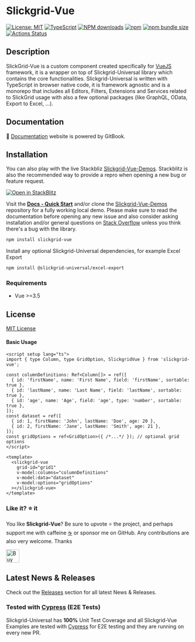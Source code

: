 # Slickgrid-Vue

[![License: MIT](https://img.shields.io/badge/License-MIT-yellow.svg)](https://opensource.org/licenses/MIT)
[![TypeScript](https://img.shields.io/badge/%3C%2F%3E-TypeScript-%230074c1.svg)](http://www.typescriptlang.org/)
[![NPM downloads](https://img.shields.io/npm/dy/slickgrid-vue)](https://npmjs.org/package/slickgrid-vue)
[![npm](https://img.shields.io/npm/v/slickgrid-vue.svg?logo=npm&logoColor=fff&label=npm)](https://www.npmjs.com/package/slickgrid-vue)
[![npm bundle size](https://img.shields.io/bundlephobia/minzip/slickgrid-vue?color=success&label=gzip)](https://bundlephobia.com/result?p=slickgrid-vue)
[![Actions Status](https://github.com/ghiscoding/slickgrid-universal/actions/workflows/test-vue.yml/badge.svg)](https://github.com/ghiscoding/slickgrid-universal/actions/workflows/test-vue.yml)

## Description
SlickGrid-Vue is a custom component created specifically for [VueJS](https://vuejs.org/) framework, it is a wrapper on top of Slickgrid-Universal library which contains the core functionalities. Slickgrid-Universal is written with TypeScript in browser native code, it is framework agnostic and is a monorepo that includes all Editors, Filters, Extensions and Services related to SlickGrid usage with also a few optional packages (like GraphQL, OData, Export to Excel, ...).

## Documentation
📘 [Documentation](https://ghiscoding.gitbook.io/slickgrid-vue/getting-started/quick-start) website is powered by GitBook.

## Installation

You can also play with the live Stackbliz [Slickgrid-Vue-Demos](https://github.com/ghiscoding/slickgrid-vue-demos).
Stackblitz is also the recommended way to provide a repro when opening a new bug or feature request.

[![Open in StackBlitz](https://developer.stackblitz.com/img/open_in_stackblitz.svg)](https://stackblitz.com/github/ghiscoding/slickgrid-vue-demos)

Visit the **[Docs - Quick Start](https://ghiscoding.gitbook.io/slickgrid-vue/getting-started/quick-start)** and/or clone the [Slickgrid-Vue-Demos](https://github.com/ghiscoding/slickgrid-vue-demos) repository for a fully working local demo. Please make sure to read the documentation before opening any new issue and also consider asking installation and/or general questions on [Stack Overflow](https://stackoverflow.com/search?tab=newest&q=slickgrid) unless you think there's a bug with the library.

```sh
npm install slickgrid-vue
```
Install any optional Slickgrid-Universal dependencies, for example Excel Export
```sh
npm install @slickgrid-universal/excel-export
```

### Requirements
- Vue >=3.5

## License
[MIT License](../../LICENSE)

#### Basic Usage

```vue
<script setup lang="ts">
import { type Column, type GridOption, SlickgridVue } from 'slickgrid-vue';

const columnDefinitions: Ref<Column[]> = ref([
  { id: 'firstName', name: 'First Name', field: 'firstName', sortable: true },
  { id: 'lastName', name: 'Last Name', field: 'lastName', sortable: true },
  { id: 'age', name: 'Age', field: 'age', type: 'number', sortable: true },
]);
const dataset = ref([
  { id: 1, firstName: 'John', lastName: 'Doe', age: 20 },
  { id: 2, firstName: 'Jane', lastName: 'Smith', age: 21 },
]);
const gridOptions = ref<GridOption>({ /*...*/ }); // optional grid options
</script>

<template>
  <slickgrid-vue
    grid-id="grid1"
    v-model:columns="columnDefinitions"
    v-model:data="dataset"
    v-model:options="gridOptions"
  ></slickgrid-vue>
</template>
```

### Like it? ⭐ it
You like **Slickgrid-Vue**? Be sure to upvote ⭐ the project, and perhaps support me with caffeine [☕](https://ko-fi.com/ghiscoding) or sponsor me on GitHub. Any contributions are also very welcome. Thanks

<a href='https://ko-fi.com/ghiscoding' target='_blank'><img height='36' style='border:0px;height:36px;' src='https://storage.ko-fi.com/cdn/kofi3.png?v=6' border='0' alt='Buy Me a Coffee at ko-fi.com' /></a>

## Latest News & Releases
Check out the [Releases](https://github.com/ghiscoding/slickgrid-universal/releases) section for all latest News & Releases.

### Tested with [Cypress](https://www.cypress.io/) (E2E Tests)
Slickgrid-Universal has **100%** Unit Test Coverage and all Slickgrid-Vue Examples are tested with [Cypress](https://www.cypress.io/) for E2E testing and they are running on every new PR.
